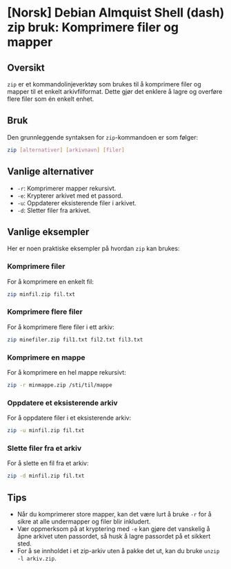 # [Norsk] Debian Almquist Shell (dash) zip bruk: Komprimere filer og mapper

## Oversikt
`zip` er et kommandolinjeverktøy som brukes til å komprimere filer og mapper til et enkelt arkivfilformat. Dette gjør det enklere å lagre og overføre flere filer som én enkelt enhet.

## Bruk
Den grunnleggende syntaksen for `zip`-kommandoen er som følger:
```sh
zip [alternativer] [arkivnavn] [filer]
```

## Vanlige alternativer
- `-r`: Komprimerer mapper rekursivt.
- `-e`: Krypterer arkivet med et passord.
- `-u`: Oppdaterer eksisterende filer i arkivet.
- `-d`: Sletter filer fra arkivet.

## Vanlige eksempler
Her er noen praktiske eksempler på hvordan `zip` kan brukes:

### Komprimere filer
For å komprimere en enkelt fil:
```sh
zip minfil.zip fil.txt
```

### Komprimere flere filer
For å komprimere flere filer i ett arkiv:
```sh
zip minefiler.zip fil1.txt fil2.txt fil3.txt
```

### Komprimere en mappe
For å komprimere en hel mappe rekursivt:
```sh
zip -r minmappe.zip /sti/til/mappe
```

### Oppdatere et eksisterende arkiv
For å oppdatere filer i et eksisterende arkiv:
```sh
zip -u minfil.zip fil.txt
```

### Slette filer fra et arkiv
For å slette en fil fra et arkiv:
```sh
zip -d minfil.zip fil.txt
```

## Tips
- Når du komprimerer store mapper, kan det være lurt å bruke `-r` for å sikre at alle undermapper og filer blir inkludert.
- Vær oppmerksom på at kryptering med `-e` kan gjøre det vanskelig å åpne arkivet uten passordet, så husk å lagre passordet på et sikkert sted.
- For å se innholdet i et zip-arkiv uten å pakke det ut, kan du bruke `unzip -l arkiv.zip`.